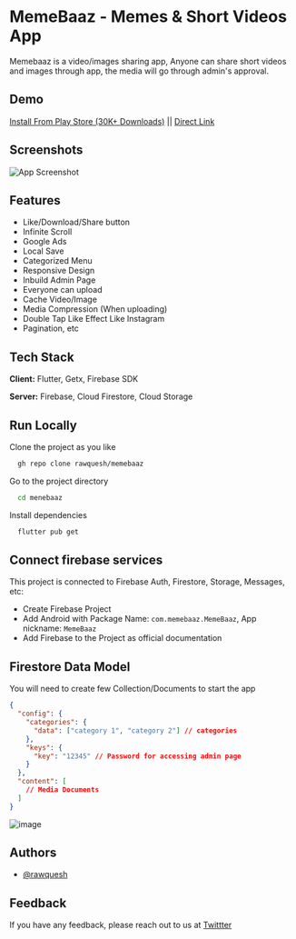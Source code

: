 
# MemeBaaz - Memes & Short Videos App

Memebaaz is a video/images sharing app, Anyone can share short videos and images through app, the media will go through admin's approval.  


## Demo

[Install From Play Store (30K+ Downloads)](https://play.google.com/store/apps/details?id=com.memebaaz.MemeBaaz) || [Direct Link](https://github.com/rawquesh/memebaaz/releases/download/apk/app-armeabi-v7a-release.apk)


## Screenshots

![App Screenshot](https://user-images.githubusercontent.com/27288409/185353359-5df6113a-6c3a-4fbd-845e-58d52d42f0af.png) 


## Features

- Like/Download/Share button
- Infinite Scroll
- Google Ads
- Local Save
- Categorized Menu
- Responsive Design
- Inbuild Admin Page
- Everyone can upload
- Cache Video/Image
- Media Compression (When uploading)
- Double Tap Like Effect Like Instagram
- Pagination, etc






## Tech Stack

**Client:** Flutter, Getx, Firebase SDK

**Server:** Firebase, Cloud Firestore, Cloud Storage


## Run Locally

Clone the project as you like

```bash
  gh repo clone rawquesh/memebaaz
```

Go to the project directory

```bash
  cd menebaaz
```

Install dependencies

```bash
  flutter pub get
```

## Connect firebase services

This project is connected to Firebase Auth, Firestore, Storage, Messages, etc:

- Create Firebase Project
- Add Android with Package Name: ```com.memebaaz.MemeBaaz```, App nickname: ```MemeBaaz```
- Add Firebase to the Project as official documentation

## Firestore Data Model

You will need to create few Collection/Documents to start the app

```json
{
  "config": {
    "categories": {
      "data": ["category 1", "category 2"] // categories
    },
    "keys": {
      "key": "12345" // Password for accessing admin page
    }
  },
  "content": [
    // Media Documents
  ]
}

```
![image](https://media.discordapp.net/attachments/729341849495666699/1009739494112636939/Screenshot_2022-08-18_134646.png)

## Authors

- [@rawquesh](https://www.github.com/rawquesh)


## Feedback

If you have any feedback, please reach out to us at [Twittter](https://twitter.com/rawquesh)


